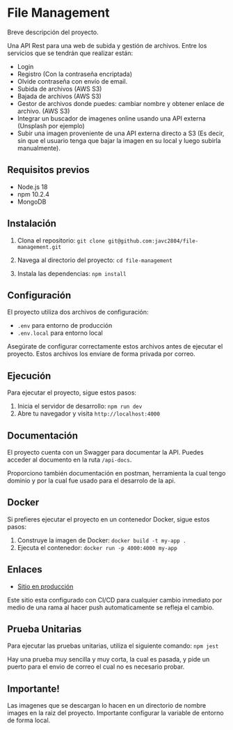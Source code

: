 # File Management

Breve descripción del proyecto.

Una API Rest para una web de subida y gestión de archivos.
Entre los servicios que se tendrán que realizar están:

- Login
- Registro (Con la contraseña encriptada)
- Olvide contraseña con envío de email.
- Subida de archivos (AWS S3)
- Bajada de archivos (AWS S3)
- Gestor de archivos donde puedes: cambiar nombre y obtener enlace de
  archivo. (AWS S3)
- Integrar un buscador de imagenes online usando una API externa
  (Unsplash por ejemplo)
- Subir una imagen proveniente de una API externa directo a S3 (Es
  decir, sin que el usuario tenga que bajar la imagen en su local y luego
  subirla manualmente).

## Requisitos previos

- Node.js 18
- npm 10.2.4
- MongoDB

## Instalación

1. Clona el repositorio: `git clone git@github.com:javc2804/file-management.git`
2. Navega al directorio del proyecto: `cd file-management`

3. Instala las dependencias: `npm install`

## Configuración

El proyecto utiliza dos archivos de configuración:

- `.env` para entorno de producción
- `.env.local` para entorno local

Asegúrate de configurar correctamente estos archivos antes de ejecutar el proyecto. Estos archivos los enviare de forma privada por correo.

## Ejecución

Para ejecutar el proyecto, sigue estos pasos:

1. Inicia el servidor de desarrollo: `npm run dev`
2. Abre tu navegador y visita `http://localhost:4000`

## Documentación

El proyecto cuenta con un Swagger para documentar la API. Puedes acceder al documento en la ruta `/api-docs`.

Proporciono también documentación en postman, herramienta la cual tengo dominio y por la cual fue usado para el desarrolo de la api.

## Docker

Si prefieres ejecutar el proyecto en un contenedor Docker, sigue estos pasos:

1. Construye la imagen de Docker: `docker build -t my-app .`
2. Ejecuta el contenedor: `docker run -p 4000:4000 my-app`

## Enlaces

- [Sitio en producción](https://file-management-v67d.onrender.com/)

Este sitio esta configurado con CI/CD para cualquier cambio inmediato por medio de una rama al hacer push automaticamente se refleja el cambio.

## Prueba Unitarias

Para ejecutar las pruebas unitarias, utiliza el siguiente comando: `npm jest`

Hay una prueba muy sencilla y muy corta, la cual es pasada, y pide un puerto para el envio de correo el cual no es necesario probar.

## Importante!

Las imagenes que se descargan lo hacen en un directorio de nombre images en la raiz del proyecto. Importante configurar la variable de entorno de forma local.
